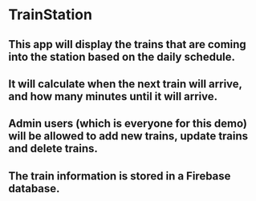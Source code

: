# TrainStation 

## This app will display the trains that are coming into the station based on the daily schedule.
## It will calculate when the next train will arrive, and how many minutes until it will arrive.
## Admin users (which is everyone for this demo) will be allowed to add new trains, update trains and delete trains.
## The train information is stored in a Firebase database.